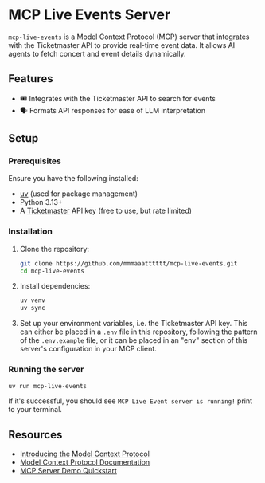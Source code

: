 # MCP Live Events Server

`mcp-live-events` is a Model Context Protocol (MCP) server that integrates with
the Ticketmaster API to provide real-time event data. It allows AI agents to
fetch concert and event details dynamically.

## Features

- 🎟️ Integrates with the Ticketmaster API to search for events
- 🗣️ Formats API responses for ease of LLM interpretation

## Setup

### Prerequisites

Ensure you have the following installed:

- [uv](https://github.com/astral-sh/uv) (used for package management)
- Python 3.13+
- A [Ticketmaster](https://developer.ticketmaster.com/explore/) API key (free to
  use, but rate limited)

### Installation

1. Clone the repository:

    ```sh
    git clone https://github.com/mmmaaatttttt/mcp-live-events.git
    cd mcp-live-events
    ```

2. Install dependencies:

    ```sh
    uv venv
    uv sync
    ```

3. Set up your environment variables, i.e. the Ticketmaster API key. This can
   either be placed in a `.env` file in this repository, following the pattern
   of the `.env.example` file, or it can be placed in an "env" section of this
   server's configuration in your MCP client.

### Running the server

```sh
uv run mcp-live-events
```

If it's successful, you should see `MCP Live Event server is running!` print to
your terminal.

## Resources

- [Introducing the Model Context Protocol](https://www.anthropic.com/news/model-context-protocol)
- [Model Context Protocol Documentation](https://modelcontextprotocol.io/introduction)
- [MCP Server Demo Quickstart](https://modelcontextprotocol.io/quickstart/server)
